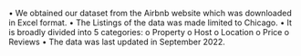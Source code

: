 • We obtained our dataset from the Airbnb website which was downloaded in Excel
format.
• The Listings of the data was made limited to Chicago.
• It is broadly divided into 5 categories:
o Property
o Host
o Location
o Price
o Reviews
• The data was last updated in September 2022.
